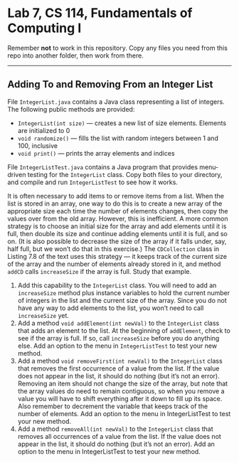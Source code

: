 # Lab 7, CS 114, Fundamentals of Computing I

Remember **not** to work in this repository. Copy any files you need from this repo into another folder, then work from there.

---

## Adding To and Removing From an Integer List

File `IntegerList.java` contains a Java class representing a list of integers. The following public methods are provided:

* `IntegerList(int size)` — creates a new list of size elements. Elements are initialized to 0
* `void randomize()` — fills the list with random integers between 1 and 100, inclusive
* `void print()` — prints the array elements and indices

File `IntegerListTest.java` contains a Java program that provides menu-driven testing for the `IntegerList` class. Copy both files to your directory, and compile and run `IntegerListTest` to see how it works.

It is often necessary to add items to or remove items from a list. When the list is stored in an array, one way to do this is to create a new array of the appropriate size each time the number of elements changes, then copy the values over from the old array. However, this is inefficient. A more common strategy is to choose an initial size for the array and add elements until it is full, then double its size and continue adding elements until it is full, and so on. (It is also possible to decrease the size of the array if it falls under, say, half full, but we won’t do that in this exercise.) The `CDCollection` class in Listing 7.8 of the text uses this strategy — it keeps track of the current size of the array and the number of elements already stored in it, and method `addCD` calls `increaseSize` if the array is full. Study that example.

1. Add this capability to the `IntegerList` class. You will need to add an `increaseSize` method plus instance variables to hold the current number of integers in the list and the current size of the array. Since you do not have any way to add elements to the list, you won’t need to call `increaseSize` yet.
2. Add a method `void addElement(int newVal)` to the `IntegerList` class that adds an element to the list. At the beginning of `addElement`, check to see if the array is full. If so, call `increaseSize` before you do anything else. Add an option to the menu in `IntegerListTest` to test your new method.
3. Add a method `void removeFirst(int newVal)` to the `IntegerList` class that removes the first occurrence of a value from the list. If the value does not appear in the list, it should do nothing (but it’s not an error). Removing an item should not change the size of the array, but note that the array values do need to remain contiguous, so when you remove a value you will have to shift everything after it down to fill up its space. Also remember to decrement the variable that keeps track of the number of elements. Add an option to the menu in IntegerListTest to test your new method.
4. Add a method `removeAll(int newVal)` to the `IntegerList` class that removes all occurrences of a value from the list. If the value does not appear in the list, it should do nothing (but it’s not an error). Add an option to the menu in IntegerListTest to test your new method.
